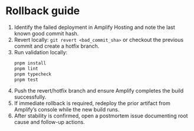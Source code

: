 # Rollback guide

1. Identify the failed deployment in Amplify Hosting and note the last known good commit hash.
2. Revert locally: `git revert <bad_commit_sha>` or checkout the previous commit and create a hotfix branch.
3. Run validation locally:
   ```bash
   pnpm install
   pnpm lint
   pnpm typecheck
   pnpm test
   ```
4. Push the revert/hotfix branch and ensure Amplify completes the build successfully.
5. If immediate rollback is required, redeploy the prior artifact from Amplify’s console while the new build runs.
6. After stability is confirmed, open a postmortem issue documenting root cause and follow-up actions.
